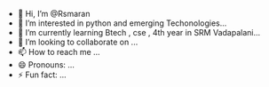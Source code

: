 - 👋 Hi, I’m @Rsmaran
- 👀 I’m interested in python and emerging Techonologies...
- 🌱 I’m currently learning Btech , cse , 4th year in SRM Vadapalani...
- 💞️ I’m looking to collaborate on ...
- 📫 How to reach me ...
- 😄 Pronouns: ...
- ⚡ Fun fact: ...

<!---
Rsmaran/Rsmaran is a ✨ special ✨ repository because its `README.md` (this file) appears on your GitHub profile.
You can click the Preview link to take a look at your changes.
--->

